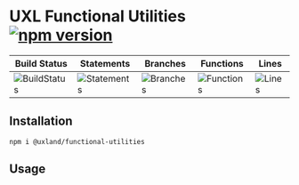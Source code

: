 # UXL Functional Utilities [![npm version](https://badge.fury.io/js/%40uxland%2Ffunctional-utilities.svg)](https://badge.fury.io/js/%40uxland%2Ffunctional-utilities)

| Build Status                                    | Statements                                    | Branches                                  | Functions                                   | Lines                               |
| ----------------------------------------------- | --------------------------------------------- | ----------------------------------------- | ------------------------------------------- | ----------------------------------- |
| ![BuildStatus](https://img.shields.io/badge/Build-Passing-brightgreen.svg 'Building Status') | ![Statements](https://img.shields.io/badge/Coverage-58.33%25-red.svg 'Make me better!') | ![Branches](https://img.shields.io/badge/Coverage-37.14%25-red.svg 'Make me better!') | ![Functions](https://img.shields.io/badge/Coverage-32.5%25-red.svg 'Make me better!') | ![Lines](https://img.shields.io/badge/Coverage-58.62%25-red.svg 'Make me better!') |

## Installation

`npm i @uxland/functional-utilities`

## Usage
